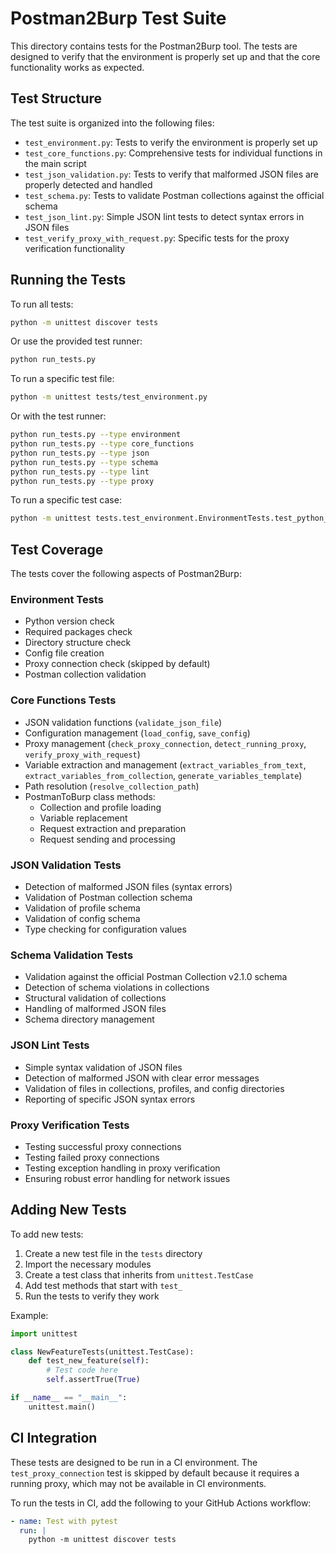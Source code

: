 # Postman2Burp Test Suite

This directory contains tests for the Postman2Burp tool. The tests are designed to verify that the environment is properly set up and that the core functionality works as expected.

## Test Structure

The test suite is organized into the following files:

- `test_environment.py`: Tests to verify the environment is properly set up
- `test_core_functions.py`: Comprehensive tests for individual functions in the main script
- `test_json_validation.py`: Tests to verify that malformed JSON files are properly detected and handled
- `test_schema.py`: Tests to validate Postman collections against the official schema
- `test_json_lint.py`: Simple JSON lint tests to detect syntax errors in JSON files
- `test_verify_proxy_with_request.py`: Specific tests for the proxy verification functionality

## Running the Tests

To run all tests:

```bash
python -m unittest discover tests
```

Or use the provided test runner:

```bash
python run_tests.py
```

To run a specific test file:

```bash
python -m unittest tests/test_environment.py
```

Or with the test runner:

```bash
python run_tests.py --type environment
python run_tests.py --type core_functions
python run_tests.py --type json
python run_tests.py --type schema
python run_tests.py --type lint
python run_tests.py --type proxy
```

To run a specific test case:

```bash
python -m unittest tests.test_environment.EnvironmentTests.test_python_version
```

## Test Coverage

The tests cover the following aspects of Postman2Burp:

### Environment Tests

- Python version check
- Required packages check
- Directory structure check
- Config file creation
- Proxy connection check (skipped by default)
- Postman collection validation

### Core Functions Tests

- JSON validation functions (`validate_json_file`)
- Configuration management (`load_config`, `save_config`)
- Proxy management (`check_proxy_connection`, `detect_running_proxy`, `verify_proxy_with_request`)
- Variable extraction and management (`extract_variables_from_text`, `extract_variables_from_collection`, `generate_variables_template`)
- Path resolution (`resolve_collection_path`)
- PostmanToBurp class methods:
  - Collection and profile loading
  - Variable replacement
  - Request extraction and preparation
  - Request sending and processing

### JSON Validation Tests

- Detection of malformed JSON files (syntax errors)
- Validation of Postman collection schema
- Validation of profile schema
- Validation of config schema
- Type checking for configuration values

### Schema Validation Tests

- Validation against the official Postman Collection v2.1.0 schema
- Detection of schema violations in collections
- Structural validation of collections
- Handling of malformed JSON files
- Schema directory management

### JSON Lint Tests

- Simple syntax validation of JSON files
- Detection of malformed JSON with clear error messages
- Validation of files in collections, profiles, and config directories
- Reporting of specific JSON syntax errors

### Proxy Verification Tests

- Testing successful proxy connections
- Testing failed proxy connections
- Testing exception handling in proxy verification
- Ensuring robust error handling for network issues

## Adding New Tests

To add new tests:

1. Create a new test file in the `tests` directory
2. Import the necessary modules
3. Create a test class that inherits from `unittest.TestCase`
4. Add test methods that start with `test_`
5. Run the tests to verify they work

Example:

```python
import unittest

class NewFeatureTests(unittest.TestCase):
    def test_new_feature(self):
        # Test code here
        self.assertTrue(True)

if __name__ == "__main__":
    unittest.main()
```

## CI Integration

These tests are designed to be run in a CI environment. The `test_proxy_connection` test is skipped by default because it requires a running proxy, which may not be available in CI environments.

To run the tests in CI, add the following to your GitHub Actions workflow:

```yaml
- name: Test with pytest
  run: |
    python -m unittest discover tests
``` 